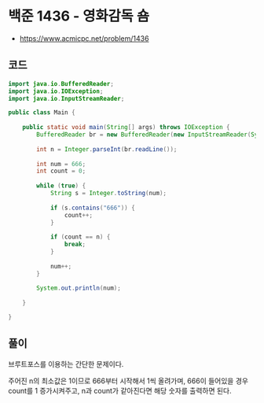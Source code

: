# 백준 1436 - 영화감독 숌
- https://www.acmicpc.net/problem/1436

## 코드
``` java
import java.io.BufferedReader;
import java.io.IOException;
import java.io.InputStreamReader;

public class Main {
	
	public static void main(String[] args) throws IOException {
		BufferedReader br = new BufferedReader(new InputStreamReader(System.in));
		
		int n = Integer.parseInt(br.readLine());
		
		int num = 666;
		int count = 0;
		
		while (true) {
			String s = Integer.toString(num);
			
			if (s.contains("666")) {
				count++;
			}
			
			if (count == n) {
				break;
			}
			
			num++;
		}
		
		System.out.println(num);
		
	}

}

```

## 풀이
브루트포스를 이용하는 간단한 문제이다.

주어진 n의 최소값은 1이므로 666부터 시작해서 1씩 올려가며,
666이 들어있을 경우 count를 1 증가시켜주고,
n과 count가 같아진다면 해당 숫자를 출력하면 된다.
